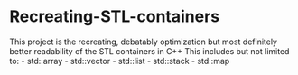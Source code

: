 # Recreating-STL-containers
This project is the recreating, debatably optimization but most definitely better readability of the STL containers in C++
This includes but not limited to:
      - std::array
      - std::vector
      - std::list
      - std::stack
      - std::map
